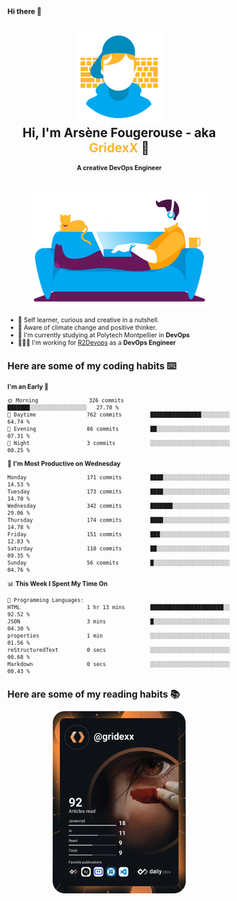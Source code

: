 ### Hi there 👋

<!--
**GridexX/gridexx** is a ✨ _special_ ✨ repository because its `README.md` (this file) appears on your GitHub profile.

Here are some ideas to get you started:

- 🔭 I’m currently working on ...
- 🌱 I’m currently learning ...
- 👯 I’m looking to collaborate on ...
- 🤔 I’m looking for help with ...
- 💬 Ask me about ...
- 📫 How to reach me: ...
- 😄 Pronouns: ...
- ⚡ Fun fact: ...
-->


<!-- Header -->
<h1 align="center">
  <img src="./images/user_profile.png" width="200">
  <br>
  Hi, I'm Arsène Fougerouse - aka <span style="color:#ffb72e">GridexX</span> 👋
</h1>


<p align="center">
  <b>A creative DevOps Engineer </b>
</p>
<br/>
<p align="center">
  <img src="./images/man_couch.png" width="400">
</p>

- 🎨 Self learner, curious and creative in a nutshell. 
- 🌱 Aware of climate change and positive thinker.
- 📕 I'm currently studying at Polytech Montpellier in **DevOps**
- 👨🏻‍💻 I'm working for [R2Devops](https://r2devops.io) as a **DevOps Engineer**


## Here are some of my coding habits ⌨️

<!-- Add a section about tech and Ops stack
  Like this one : https://github.com/Xanthus58#-tech-stack
-->
<!--START_SECTION:waka-->
**I'm an Early 🐤** 

```text
🌞 Morning                326 commits         ███████░░░░░░░░░░░░░░░░░░   27.70 % 
🌆 Daytime                762 commits         ████████████████░░░░░░░░░   64.74 % 
🌃 Evening                86 commits          ██░░░░░░░░░░░░░░░░░░░░░░░   07.31 % 
🌙 Night                  3 commits           ░░░░░░░░░░░░░░░░░░░░░░░░░   00.25 % 
```
📅 **I'm Most Productive on Wednesday** 

```text
Monday                   171 commits         ████░░░░░░░░░░░░░░░░░░░░░   14.53 % 
Tuesday                  173 commits         ████░░░░░░░░░░░░░░░░░░░░░   14.70 % 
Wednesday                342 commits         ███████░░░░░░░░░░░░░░░░░░   29.06 % 
Thursday                 174 commits         ████░░░░░░░░░░░░░░░░░░░░░   14.78 % 
Friday                   151 commits         ███░░░░░░░░░░░░░░░░░░░░░░   12.83 % 
Saturday                 110 commits         ██░░░░░░░░░░░░░░░░░░░░░░░   09.35 % 
Sunday                   56 commits          █░░░░░░░░░░░░░░░░░░░░░░░░   04.76 % 
```


📊 **This Week I Spent My Time On** 

```text
💬 Programming Languages: 
HTML                     1 hr 13 mins        ███████████████████████░░   92.52 % 
JSON                     3 mins              █░░░░░░░░░░░░░░░░░░░░░░░░   04.30 % 
properties               1 min               ░░░░░░░░░░░░░░░░░░░░░░░░░   01.56 % 
reStructuredText         0 secs              ░░░░░░░░░░░░░░░░░░░░░░░░░   00.68 % 
Markdown                 0 secs              ░░░░░░░░░░░░░░░░░░░░░░░░░   00.43 % 
```


<!--END_SECTION:waka-->

## Here are some of my reading habits 📚
<div  align="center">
  <img src="./images/devcard.svg" width="300">
</div>
